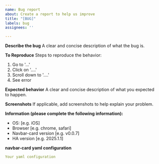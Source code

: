 ```yaml
---
name: Bug report
about: Create a report to help us improve
title: "[BUG]"
labels: bug
assignees: ''

---
```


**Describe the bug**
A clear and concise description of what the bug is.

**To Reproduce**
Steps to reproduce the behavior:
1. Go to '...'
2. Click on '....'
3. Scroll down to '....'
4. See error

**Expected behavior**
A clear and concise description of what you expected to happen.

**Screenshots**
If applicable, add screenshots to help explain your problem.

**Information (please complete the following information):**
 - OS: [e.g. iOS]
 - Browser [e.g. chrome, safari]
 - Navbar-card version [e.g. v0.0.7]
- HA version [e.g. 2025.1.1]

**navbar-card yaml configuration**
```yaml
Your yaml configuration
```
